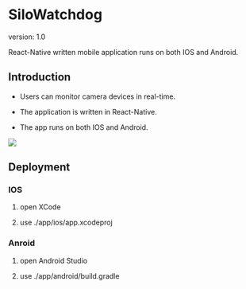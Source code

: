 # SiloWatchdog

version: 1.0

React-Native written mobile application runs on both IOS and Android.


## Introduction

- Users can monitor camera devices in real-time.

- The application is written in React-Native.

- The app runs on both IOS and Android.

![](https://github.com/bingxuanying/SiloWatchdog/blob/master/demo.png)

## Deployment

### IOS

1. open XCode

2. use ./app/ios/app.xcodeproj 

### Anroid

1. open Android Studio

2. use ./app/android/build.gradle
